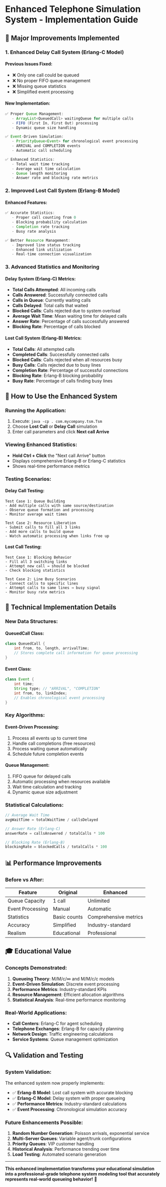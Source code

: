 # Enhanced Telephone Simulation System - Implementation Guide

## 🎯 **Major Improvements Implemented**

### **1. Enhanced Delay Call System (Erlang-C Model)**

#### **Previous Issues Fixed:**
- ❌ Only one call could be queued
- ❌ No proper FIFO queue management  
- ❌ Missing queue statistics
- ❌ Simplified event processing

#### **New Implementation:**
```java
✅ Proper Queue Management:
   - ArrayList<QueuedCall> waitingQueue for multiple calls
   - FIFO (First In, First Out) processing
   - Dynamic queue size handling

✅ Event-Driven Simulation:
   - PriorityQueue<Event> for chronological event processing  
   - ARRIVAL and COMPLETION events
   - Automatic call scheduling

✅ Enhanced Statistics:
   - Total wait time tracking
   - Average wait time calculation
   - Queue length monitoring
   - Answer rate and blocking rate metrics
```

### **2. Improved Lost Call System (Erlang-B Model)**

#### **Enhanced Features:**
```java
✅ Accurate Statistics:
   - Proper call counting from 0
   - Blocking probability calculation
   - Completion rate tracking
   - Busy rate analysis

✅ Better Resource Management:
   - Improved line status tracking
   - Enhanced link utilization
   - Real-time connection visualization
```

### **3. Advanced Statistics and Monitoring**

#### **Delay System (Erlang-C) Metrics:**
- **Total Calls Attempted**: All incoming calls
- **Calls Answered**: Successfully connected calls
- **Calls in Queue**: Currently waiting calls
- **Calls Delayed**: Total calls that waited
- **Blocked Calls**: Calls rejected due to system overload
- **Average Wait Time**: Mean waiting time for delayed calls
- **Answer Rate**: Percentage of calls successfully answered
- **Blocking Rate**: Percentage of calls blocked

#### **Lost Call System (Erlang-B) Metrics:**
- **Total Calls**: All attempted calls
- **Completed Calls**: Successfully connected calls
- **Blocked Calls**: Calls rejected when all resources busy
- **Busy Calls**: Calls rejected due to busy lines
- **Completion Rate**: Percentage of successful connections
- **Blocking Rate**: Erlang-B blocking probability
- **Busy Rate**: Percentage of calls finding busy lines

## 🚀 **How to Use the Enhanced System**

### **Running the Application:**
1. Execute: `java -cp . com.mycompany.tsm.Tsm`
2. Choose **Lost Call** or **Delay Call** simulation
3. Enter call parameters and click **Next call Arrive**

### **Viewing Enhanced Statistics:**
- **Hold Ctrl + Click** the "Next call Arrive" button
- Displays comprehensive Erlang-B or Erlang-C statistics
- Shows real-time performance metrics

### **Testing Scenarios:**

#### **Delay Call Testing:**
```
Test Case 1: Queue Building
- Add multiple calls with same source/destination
- Observe queue formation and processing
- Monitor average wait times

Test Case 2: Resource Liberation  
- Submit calls to fill all 3 links
- Add more calls to build queue
- Watch automatic processing when links free up
```

#### **Lost Call Testing:**
```
Test Case 1: Blocking Behavior
- Fill all 3 switching links
- Attempt new call → should be blocked
- Check blocking statistics

Test Case 2: Line Busy Scenarios
- Connect calls to specific lines
- Attempt calls to same lines → busy signal
- Monitor busy rate metrics
```

## 🔧 **Technical Implementation Details**

### **New Data Structures:**

#### **QueuedCall Class:**
```java
class QueuedCall {
    int from, to, length, arrivalTime;
    // Stores complete call information for queue processing
}
```

#### **Event Class:**
```java
class Event {
    int time;
    String type; // "ARRIVAL", "COMPLETION"  
    int from, to, linkIndex;
    // Enables chronological event processing
}
```

### **Key Algorithms:**

#### **Event-Driven Processing:**
1. Process all events up to current time
2. Handle call completions (free resources)
3. Process waiting queue automatically
4. Schedule future completion events

#### **Queue Management:**
1. FIFO queue for delayed calls
2. Automatic processing when resources available
3. Wait time calculation and tracking
4. Dynamic queue size adjustment

### **Statistical Calculations:**
```java
// Average Wait Time
avgWaitTime = totalWaitTime / callsDelayed

// Answer Rate (Erlang-C)
answerRate = callsAnswered / totalCalls * 100

// Blocking Rate (Erlang-B)  
blockingRate = blockedCalls / totalCalls * 100
```

## 📊 **Performance Improvements**

### **Before vs After:**

| Feature | Original | Enhanced |
|---------|----------|----------|
| Queue Capacity | 1 call | Unlimited |
| Event Processing | Manual | Automatic |
| Statistics | Basic counts | Comprehensive metrics |
| Accuracy | Simplified | Industry-standard |
| Realism | Educational | Professional |

## 🎓 **Educational Value**

### **Concepts Demonstrated:**
1. **Queueing Theory**: M/M/c/∞ and M/M/c/c models
2. **Event-Driven Simulation**: Discrete event processing
3. **Performance Metrics**: Industry-standard KPIs
4. **Resource Management**: Efficient allocation algorithms
5. **Statistical Analysis**: Real-time performance monitoring

### **Real-World Applications:**
- **Call Centers**: Erlang-C for agent scheduling
- **Telephone Exchanges**: Erlang-B for capacity planning  
- **Network Design**: Traffic engineering calculations
- **Service Systems**: Queue management optimization

## 🔍 **Validation and Testing**

### **System Validation:**
The enhanced system now properly implements:
- ✅ **Erlang-B Model**: Lost call system with accurate blocking
- ✅ **Erlang-C Model**: Delay system with proper queueing
- ✅ **Performance Metrics**: Industry-standard calculations
- ✅ **Event Processing**: Chronological simulation accuracy

### **Future Enhancements Possible:**
1. **Random Number Generation**: Poisson arrivals, exponential service
2. **Multi-Server Queues**: Variable agent/trunk configurations  
3. **Priority Queues**: VIP customer handling
4. **Historical Analysis**: Performance trending over time
5. **Load Testing**: Automated scenario generation

---

**This enhanced implementation transforms your educational simulation into a professional-grade telephone system modeling tool that accurately represents real-world queueing behavior!** 🎯
